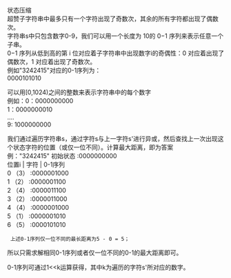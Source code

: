 状态压缩   
超赞子字符串中最多只有一个字符出现了奇数次，其余的所有字符都出现了偶数次。    
字符串s中只包含数字0-9，我们可以用一个长度为 10的 0−1 序列来表示任意一个子串。  
0−1 序列从低到高的第 i 位对应着子字符串中出现数字i的奇偶性：0 对应着出现了偶数次，1 对应着出现了奇数次。    
例如"3242415"对应的0-1序列为：  
                0000101010    
 
可以用[0,1024)之间的整数来表示字符串中的每个数字  
例如：0：0000000000   
      1：0000000010   
      ....   
      9: 1000000000   
      
我们通过遍历字符串s，通过字符s与上一字符s'进行异或，然后查找上一次出现这个状态字符的位置（或仅一位不同）。计算最大距离，即为答案    
例："3242415"
    初始状态       :0000000000   
       位置i |  字符  |   0-1序列     
         0      （3）  :0000001000    
         1      （2）  :0000001100  
         2      （4）  :0000011100   
         3      （2）  :0000011000   
         4      （4）  :0000001000  
         5      （1）  :0000001010  
         6      （5）  :0000101010  
        
     上述0-1序列仅一位不同的最长距离为5 - 0 = 5；   
     
 所以只需求解相同0-1序列或者仅一位不同的0-1的最大距离即可。   
 
 0-1序列可通过1<<k运算获得，其中k为遍历的字符s'所对应的数字。    
 
    

